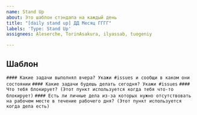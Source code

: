 ```yaml
---
name: Stand Up
about: Это шаблон стэндапа на каждый день
title: "[daily stand up] ДД Месяц ГГГГ"
labels: 'Type: Stand Up'
assignees: Aleserche, TorinAsakura, ilyassab, tuogeniy

---
```


## Шаблон 
`#### Какие задачи выполнял вчера? Укажи #issues и сообщи в каком они состоянии`
`#### Какие задачи будешь делать сегодня? Укажи #issues`
`#### Что тебя блокирует? (Этот пункт используется когда тебя что-то блокирует)`
`#### Есть ли личные дела из-за которых нужно отсутствовать на рабочем месте в течение рабочего дня? (Этот пункт используется когда дела есть)`
